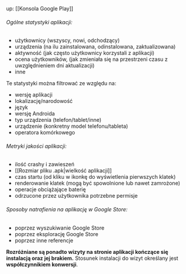 up: [[Konsola Google Play]]

###### Ogólne statystyki aplikacji:
- użytkownicy (wszyscy, nowi, odchodzący)
- urządzenia (na ilu zainstalowana, odinstalowana, zaktualizowana)
- aktywność (jak często użytkownicy korzystali z aplikacji)
- ocena użytkowników, (jak zmieniała się na przestrzeni czasu z uwzględnieniem dni aktualizacji)
- inne

Te statystyki można filtrować ze względu na:
- wersję aplikacji
- lokalizację/narodowość
- język
- wersję Androida
- typ urządzenia (telefon/tablet/inne)
- urządzenie (konkretny model telefonu/tableta) 
- operatora komórkowego


###### Metryki jakości aplikacji:
- ilość crashy i zawieszeń
- [[Rozmiar pliku .apk|wielkość aplikacji]]
- czas startu (od kliku w ikonkę do wyświetlenia pierwszych klatek)
- renderowanie klatek (mogą być spowolnione lub nawet zamrożone)
- operacje obciążające baterię
- odrzucone przez użytkownika potrzebne permisje


###### Sposoby natrafienia na aplikację w Google Store:
- poprzez wyszukiwanie Google Store
- poprzez eksplorację Google Store
- poprzez inne referencje

**Rozróżniane są ponadto wizyty na stronie aplikacji kończące się instalacją oraz jej brakiem.** Stosunek instalacji do wizyt określany jest **współczynnikiem konwersji**.
